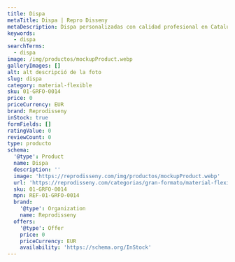 ```yaml
---
title: Dispa
metaTitle: Dispa | Repro Disseny
metaDescription: Dispa personalizadas con calidad profesional en Cataluña.
keywords:
  - dispa
searchTerms:
  - dispa
image: /img/productos/mockupProduct.webp
galleryImages: []
alt: alt descripció de la foto
slug: dispa
category: material-flexible
sku: 01-GRFO-0014
price: 0
priceCurrency: EUR
brand: Reprodisseny
inStock: true
formFields: []
ratingValue: 0
reviewCount: 0
type: producto
schema:
  '@type': Product
  name: Dispa
  description: ''
  image: 'https://reprodisseny.com/img/productos/mockupProduct.webp'
  url: 'https://reprodisseny.com/categorias/gran-formato/material-flexible/dispa'
  sku: 01-GRFO-0014
  mpn: REF-01-GRFO-0014
  brand:
    '@type': Organization
    name: Reprodisseny
  offers:
    '@type': Offer
    price: 0
    priceCurrency: EUR
    availability: 'https://schema.org/InStock'
---
```


